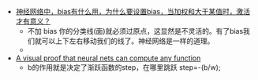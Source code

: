 * [神经网络中，bias有什么用，为什么要设置bias，当加权和大于某值时，激活才有意义？](https://www.zhihu.com/question/68247574)
    * 不加 bias 你的分类线(面)就必须过原点，这显然是不灵活的。有了bias我们就可以上下左右移动我们的线了。神经网络是一样的道理。
    * 
* [A visual proof that neural nets can compute any function](01.Neural%20Networks%20and%20Deep%20Learning.md)
    * b的作用就是决定了渐跃函数的step，在哪里跳跃 step=-(b/w);